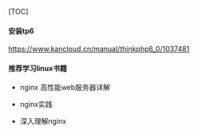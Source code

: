 [TOC]

#### 安装tp6

https://www.kancloud.cn/manual/thinkphp6_0/1037481

#### 推荐学习linux书籍

- nginx 高性能web服务器详解

- nginx实践

- 深入理解nginx
